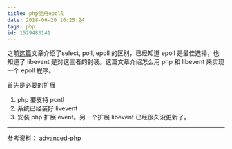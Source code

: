 ```yaml
---
title: php使用epoll
date: 2018-06-20 16:25:24
tags: php
id: 1529483141
---
```

之前[这篇](https://ljj.pub/posts/1528164527/)文章介绍了select, poll, epoll 的区别，已经知道 epoll 是最佳选择，也知道了 libevent 是对这三者的封装。这篇文章介绍怎么用 php 和 libevent 来实现一个 epoll 程序。

首先是必要的扩展
1. php 要支持 pcntl
2. 系统已经装好 livevent
3. 安装 php 扩展 event。另一个扩展 libevent 已经很久没更新了。



--------------------------
参考资料：
[advanced-php](https://github.com/elarity/advanced-php)